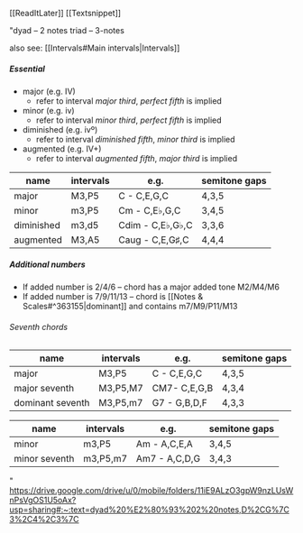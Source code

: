 [[ReadItLater]] [[Textsnippet]]

"dyad – 2 notes
triad – 3-notes

also see: [[Intervals#Main intervals|Intervals]]

##### Essential

* major (e.g. IV) 
	* refer to interval *major third*, *perfect fifth* is implied
* minor (e.g. iv)
	* refer to interval *minor third*, *perfect fifth* is implied
* diminished (e.g. ivº)
	* refer to interval *diminished fifth*, *minor third* is implied
* augmented (e.g. IV+)
	* refer to interval *augmented fifth*, *major third* is implied 

|name|intervals|e.g.|semitone gaps|
|-|-|-|-|
|major|M3,P5|C - C,E,G,C|4,3,5|
|minor|m3,P5|Cm - C,E♭,G,C|3,4,5|
|diminished|m3,d5|Cdim - C,E♭,G♭,C|3,3,6|
|augmented|M3,A5|Caug - C,E,G♯,C|4,4,4|

##### Additional numbers

- If added number is 2/4/6 – chord has a major added tone M2/M4/M6
- If added number is 7/9/11/13 – chord is [[Notes & Scales#^363155|dominant]] and contains m7/M9/P11/M13

###### Seventh chords

|name|intervals|e.g.|semitone gaps|
|-|-|-|-|
|major|M3,P5|C - C,E,G,C|4,3,5|
|major seventh|M3,P5,M7|CM7- C,E,G,B|4,3,4|
|dominant seventh|M3,P5,m7|G7 - G,B,D,F|4,3,3|

|name|intervals|e.g.|semitone gaps|
|-|-|-|-|
|minor|m3,P5|Am - A,C,E,A|3,4,5|
|minor seventh|m3,P5,m7|Am7 - A,C,D,G|3,4,3|

"
 https://drive.google.com/drive/u/0/mobile/folders/11iE9ALzO3gpW9nzLUsWnPsVgOS1U5oAx?usp=sharing#:~:text=dyad%20%E2%80%93%202%20notes,D%2CG%7C3%2C4%2C3%7C

